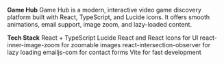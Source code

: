 **Game Hub**
Game Hub is a modern, interactive video game discovery platform built with React, TypeScript, and Lucide icons. It offers smooth animations, email support, image zoom, and lazy-loaded content.

**Tech Stack**
  React + TypeScript
  Lucide React and React Icons for UI
  react-inner-image-zoom for zoomable images
  react-intersection-observer for lazy loading
  emailjs-com for contact forms
  Vite for fast development
